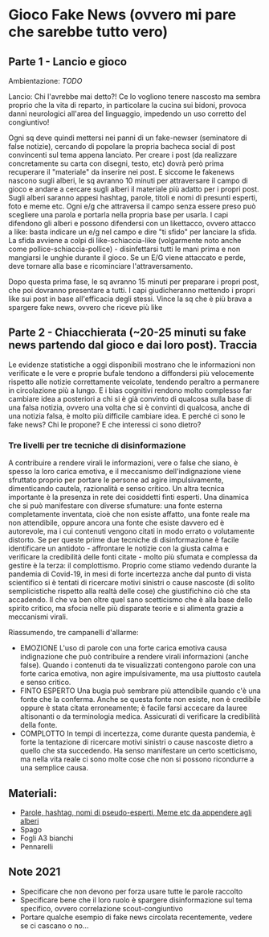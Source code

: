 # Gioco Fake News (ovvero mi pare che sarebbe tutto vero)

## Parte 1 - Lancio e gioco

Ambientazione: _TODO_

Lancio: Chi l'avrebbe mai detto?! Ce lo vogliono tenere nascosto ma sembra proprio che la vita di reparto, in particolare la cucina sui bidoni, provoca danni neurologici all'area del linguaggio, impedendo un uso corretto del congiuntivo!

Ogni sq deve quindi mettersi nei panni di un fake-newser (seminatore di false notizie), cercando di popolare la propria bacheca social di post convincenti sul tema appena lanciato.
Per creare i post (da realizzare concretamente su carta con disegni, testo, etc) dovrà però prima recuperare il "materiale" da inserire nei post.
E siccome le fakenews nascono sugli alberi, le sq avranno 10 minuti per attraversare il campo di gioco e andare a cercare sugli alberi il materiale più adatto per i propri post.
Sugli alberi saranno appesi hashtag, parole, titoli e nomi di presunti esperti, foto e meme etc. Ogni e/g che attraversa il campo senza essere preso può scegliere una parola e portarla nella propria base per usarla.
I capi difendono gli alberi e possono difendersi con un likettacco, ovvero attacco a like: basta indicare un e/g nel campo e dire "ti sfido" per lanciare la sfida. La sfida avviene a colpi di like-schiaccia-like (volgarmente noto anche come pollice-schiaccia-pollice) - disinfettarsi tutti le mani prima e non mangiarsi le unghie durante il gioco.
Se un E/G viene attaccato e perde, deve tornare alla base e ricominciare l'attraversamento.

Dopo questa prima fase, le sq avranno 15 minuti per preparare i propri post, che poi dovranno presentare a tutti. I capi giudicheranno mettendo i propri like sui post in base all'efficacia degli stessi. Vince la sq che è più brava a spargere fake news, ovvero che riceve più like


## Parte 2 - Chiacchierata (~20-25 minuti su fake news partendo dal gioco e dai loro post). Traccia

Le evidenze statistiche a oggi disponibili mostrano che le informazioni non verificate e le vere e proprie bufale tendono a diffondersi più velocemente rispetto alle notizie correttamente veicolate, tendendo peraltro a permanere in circolazione più a lungo. E i bias cognitivi rendono molto complesso far cambiare idea a posteriori a chi si è già convinto di qualcosa sulla base di una falsa notizia, ovvero una volta che si è convinti di qualcosa, anche di una notizia falsa, è molto più difficile cambiare idea.
E perché ci sono le fake news? Chi le propone? E che interessi ci sono dietro?

### Tre livelli per tre tecniche di disinformazione

A contribuire a rendere virali le informazioni, vere o false che siano, è spesso la loro carica emotiva, e il meccanismo dell'indignazione viene sfruttato proprio per portare le persone ad agire impulsivamente, dimenticando cautela, razionalità e senso critico. Un altra tecnica importante è la presenza in rete dei cosiddetti finti esperti. Una dinamica che si può manifestare con diverse sfumature: una fonte esterna completamente inventata, cioè che non esiste affatto, una fonte reale ma non attendibile, oppure ancora una fonte che esiste davvero ed è autorevole, ma i cui contenuti vengono citati in modo errato o volutamente distorto.
Se per queste prime due tecniche di disinformazione è facile identificare un antidoto - affrontare le notizie con la giusta calma e verificare la credibilità delle fonti citate - molto più sfumata e complessa da gestire è la terza: il complottismo. Proprio come stiamo vedendo durante la pandemia di Covid-19, in mesi di forte incertezza anche dal punto di vista scientifico si è tentati di ricercare motivi sinistri o cause nascoste (di solito semplicistiche rispetto alla realtà delle cose) che giustifichino ciò che sta accadendo. Il che va ben oltre quel sano scetticismo che è alla base dello spirito critico, ma sfocia nelle più disparate teorie e si alimenta grazie a meccanismi virali. 

Riassumendo, tre campanelli d'allarme:
* EMOZIONE
L'uso di parole con una forte carica emotiva causa indignazione che può contribuire a rendere virali informazioni (anche false). Quando i contenuti da te visualizzati contengono parole con una forte carica emotiva, non agire impulsivamente, ma usa piuttosto cautela e senso critico.
* FINTO ESPERTO
Una bugia può sembrare più attendibile quando c'è una fonte che la conferma. Anche se questa fonte non esiste, non è credibile oppure è stata citata erroneamente; è facile farsi accecare da lauree altisonanti o da terminologia medica. Assicurati di verificare la credibilità della fonte.
* COMPLOTTO
In tempi di incertezza, come durante questa pandemia, è forte la tentazione di ricercare motivi sinistri o cause nascoste dietro a quello che sta succedendo. Ha senso manifestare un certo scetticismo, ma nella vita reale ci sono molte cose che non si possono ricondurre a una semplice causa.

## Materiali:
* [Parole, hashtag, nomi di pseudo-esperti, Meme etc da appendere agli alberi](parole_gioco_fakenews.pdf)
* Spago
* Fogli A3 bianchi
* Pennarelli

## Note 2021
- Specificare che non devono per forza usare tutte le parole raccolto
- Specificare bene che il loro ruolo è spargere disinformazione sul tema specifico, ovvero correlazione scout-congiuntivo
- Portare qualche esempio di fake news circolata recentemente, vedere se ci cascano o no...

